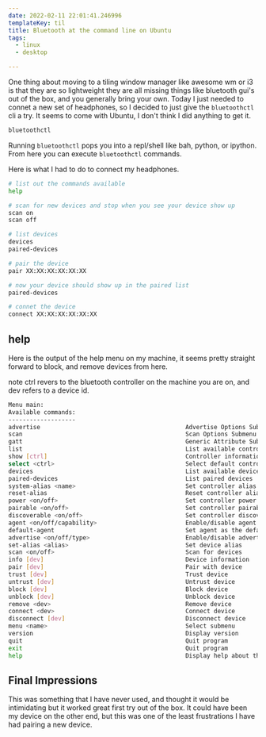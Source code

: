 ```yaml
---
date: 2022-02-11 22:01:41.246996
templateKey: til
title: Bluetooth at the command line on Ubuntu
tags:
  - linux
  - desktop

---
```


One thing about moving to a tiling window manager like awesome wm or i3 is that
they are so lightweight they are all missing things like bluetooth gui's out of
the box, and you generally bring your own.  Today I just needed to connet a new
set of headphones, so I decided to just give the `bluetoothctl` cli a try.  It
seems to come with Ubuntu, I don't think I did anything to get it.

``` bash
bluetoothctl
```

Running `bluetoothctl` pops you into a repl/shell like bah, python, or ipython.
From here you can execute `bluetoothctl` commands.


Here is what I had to do to connect my headphones.

``` bash
# list out the commands available
help

# scan for new devices and stop when you see your device show up
scan on
scan off

# list devices
devices
paired-devices

# pair the device
pair XX:XX:XX:XX:XX:XX

# now your device should show up in the paired list
paired-devices

# connet the device
connect XX:XX:XX:XX:XX:XX
```

## help

Here is the output of the help menu on my machine, it seems pretty straight
forward to block, and remove devices from here.

note ctrl revers to the bluetooth controller on the machine you are on, and dev
refers to a device id.

``` bash
Menu main:
Available commands:
-------------------
advertise                                         Advertise Options Submenu
scan                                              Scan Options Submenu
gatt                                              Generic Attribute Submenu
list                                              List available controllers
show [ctrl]                                       Controller information
select <ctrl>                                     Select default controller
devices                                           List available devices
paired-devices                                    List paired devices
system-alias <name>                               Set controller alias
reset-alias                                       Reset controller alias
power <on/off>                                    Set controller power
pairable <on/off>                                 Set controller pairable mode
discoverable <on/off>                             Set controller discoverable mode
agent <on/off/capability>                         Enable/disable agent with given capability
default-agent                                     Set agent as the default one
advertise <on/off/type>                           Enable/disable advertising with given type
set-alias <alias>                                 Set device alias
scan <on/off>                                     Scan for devices
info [dev]                                        Device information
pair [dev]                                        Pair with device
trust [dev]                                       Trust device
untrust [dev]                                     Untrust device
block [dev]                                       Block device
unblock [dev]                                     Unblock device
remove <dev>                                      Remove device
connect <dev>                                     Connect device
disconnect [dev]                                  Disconnect device
menu <name>                                       Select submenu
version                                           Display version
quit                                              Quit program
exit                                              Quit program
help                                              Display help about this program
```

## Final Impressions

This was something that I have never used, and thought it would be intimidating
but it worked great first try out of the box.  It could have been my device on
the other end, but this was one of the least frustrations I have had pairing a
new device.
